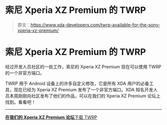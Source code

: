 # 索尼 Xperia XZ Premium 的 TWRP

> 原文：<https://www.xda-developers.com/twrp-available-for-the-sony-xperia-xz-premium/>

# 索尼 Xperia XZ Premium 的 TWRP

经过开发人员社区的一些工作，索尼的 Xperia XZ Premium 现在可以使用 TWRP 的一个非官方端口。

TWRP 用于 Android 设备上的许多自定义修改，它是所有 XDA 用户的必备工具，现在已经为 Xperia XZ Premium 发布了一个非官方端口。XDA 知名开发人员本周刚刚向社区发布了他们的作品，可以在我们的 Xperia XZ Premium 论坛上找到。看看吧！

* * *

[**在我们的 Xperia XZ Premium 论坛**下载 TWRP](https://forum.xda-developers.com/xz-premium/development/recovery-twrp-xperia-xz-premium-t3639596)